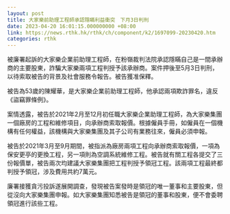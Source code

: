```yaml
---
layout: post
title: 大家樂前助理工程師承認隱瞞利益衝突　下月3日判刑
date: 2023-04-20 16:01:15.000000000 +08:00
link: https://news.rthk.hk/rthk/ch/component/k2/1697099-20230420.htm
categories: rthk
---
```


被廉署起訴的大家樂企業前助理工程師，在粉嶺裁判法院承認隱瞞自己是一間承辦商的主要股東，詐騙大家樂兩項工程判授予該承辦商。案件押後至5月3日判刑，以待索取被告的背景及社會服務令報告。被告獲准保釋。

被告為53歲的陳耀華，是大家樂企業前助理工程師，他承認兩項欺詐罪名，違反《盜竊罪條例》。

案情透露，被告於2021年2月至12月初任職大家樂企業助理工程師，為大家樂集團一個廠房的工程和維修項目，向承辦商索取報價。根據僱員手冊，如僱員在一個機構有任何權益，該機構與大家樂集團及其子公司有業務往來，僱員必須申報。

被告於2021年3月至9月期間，被指派為廠房兩項工程向承辦商索取報價，一項為保安更亭的更換工程，另一項則為空調系統維修工程。被告就有關工程各提交了三份報價單，被告兩次均建議大家樂集團把工程判授予領冠工程。該兩項工程最終都判授予領冠，涉及費用共約7萬元。

廉署接獲貪污投訴遂展開調查，發現被告案發時是領冠的唯一董事和主要股東，但從沒向大家樂集團申報。如大家樂集團知悉被告是領冠的董事和股東，便不會委聘領冠進行該些工程。

